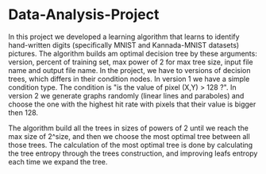 # Data-Analysis-Project
In this project we developed a learning algorithm that learns to identify hand-written digits (specifically MNIST and Kannada-MNIST datasets) pictures.
The algorithm builds am optimal decision tree by these arguments:
version, percent of training set, max power of 2 for max tree size, input file name and output file name.
In the project, we have to versions of decision trees, which differs in their condition nodes. In version 1 we have a simple condition type.
The condition is "is the value of pixel (X,Y) > 128 ?". In version 2 we generate graphs randomly (linear lines and paraboles) and choose the one with the highest hit rate
with pixels that their value is bigger then 128.

The algorithm build all the trees in sizes of powers of 2 until we reach the max size of 2^size, and then we choose the most optimal tree between all those trees.
The calculation of the most optimal tree is done by calculating the tree entropy through the trees construction, and improving leafs entropy each time we expand the tree.
